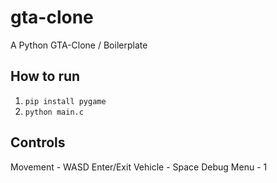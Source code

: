 # gta-clone

A Python GTA-Clone / Boilerplate

## How to run

1. `pip install pygame`
2. `python main.c`

## Controls

Movement - WASD
Enter/Exit Vehicle - Space
Debug Menu - 1
